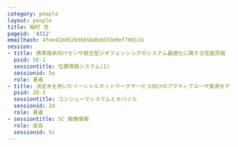 ```yaml
---
category: people
layout: people
title: 稲村 浩
pageid: '4312'
emailhash: 4fee41b6529d685bdbdd33e0ef700116
session:
- title: 携帯端末向けセンサ統合型ジオフェンシングのシステム最適化に関する性能評価
  psid: 5E-1
  sessiontitle: 位置情報システム(1)
  sessionid: 5e
  role: 著者
- title: 決定木を用いたソーシャルネットワークサービス向けのアクティブユーザ推測モデルの提案
  psid: 2D-3
  sessiontitle: コンシューマシステムとモバイル
  sessionid: 2d
  role: 著者
- sessiontitle: 5C 画像情報
  role: 座長
  sessionid: 5c
---
```

